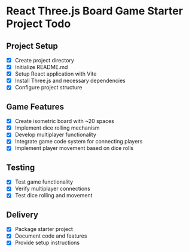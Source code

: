 # React Three.js Board Game Starter Project Todo

## Project Setup
- [x] Create project directory
- [x] Initialize README.md
- [x] Setup React application with Vite
- [x] Install Three.js and necessary dependencies
- [x] Configure project structure

## Game Features
- [x] Create isometric board with ~20 spaces
- [x] Implement dice rolling mechanism
- [x] Develop multiplayer functionality
- [x] Integrate game code system for connecting players
- [x] Implement player movement based on dice rolls

## Testing
- [x] Test game functionality
- [x] Verify multiplayer connections
- [x] Test dice rolling and movement

## Delivery
- [x] Package starter project
- [x] Document code and features
- [x] Provide setup instructions
